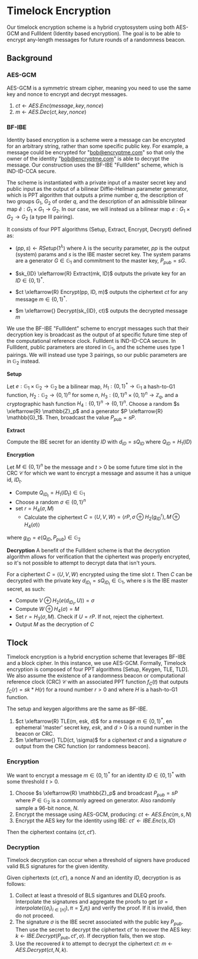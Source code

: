 # Timelock Encryption

Our timelock encryption scheme is a hybrid cryptosystem using both AES-GCM and FullIdent (Identity based encryption). The goal is to be able to encrypt any-length messages for future rounds of a randomness beacon.

## Background

### AES-GCM
AES-GCM is a symmetric stream cipher, meaning you need to use the same key and nonce to encrypt and decrypt messages.

1. $ct \leftarrow AES.Enc(message, key, nonce)$
2. $m \leftarrow AES.Dec(ct, key, nonce)$


### BF-IBE

Identity based encryption is a scheme were a message can be encrypted for an arbitrary string, rather than some specific public key. For example, a message could be encrypted for "bob@encryptme.com" so that only the owner of the identity "bob@encryptme.com" is able to decrypt the message. Our construction uses the BF-IBE "FullIdent" scheme, which is IND-ID-CCA secure. 

The scheme is instantiated with a private input of a master secret key and public input as the output of a bilinear Diffie-Hellman parameter generator, which is PPT algorithm that outputs a prime number $q$, the description of two groups $G_1$, $G_2$ of order $q$, and the description of an admissible bilinear map $\hat{e} : G_1 \times G_1 \to G_2$. In our case, we will instead us a bilinear map $e: G_1 \times G_2 \to G_2$ (a type III pairing).

It consists of four PPT algorithms (Setup, Extract, Encrypt, Decrypt) defined as:

- $(pp, s) \leftarrow{R} Setup(1^\lambda)$ where $\lambda$ is the security parameter, $pp$ is the output (system) params and $s$ is the IBE master secret key. The system params are a generator $G \in \mathbb{G}_1$ and commitment to the master key, $P_{pub} = sG$.

- $sk_{ID} \xleftarrow{R} Extract(mk, ID)$ outputs the private key for an $ID \in \{0, 1\}^*$.

- $ct \xleftarrow{R} Encrypt(pp, ID, m)$ outputs the ciphertext $ct$ for any message $m \in \{0, 1\}^*$.

- $m \xleftarrow{} Decrypt(sk_{ID}, ct)$ outputs the decrypted message $m$

We use the BF-IBE "FullIdent" scheme to encrypt messages such that their decryption key is broadcast as the output of at specific future time step of the computational reference clock. FullIdent is IND-ID-CCA secure. In FullIdent, public parameters are stored in $\mathbb{G}_1$, and the scheme uses type 1 pairings. We will instead use type 3 pairings, so our public parameters are in $\mathbb{G}_2$ instead.

$\mathbf{Setup}$

Let $e: \mathbb{G}_1 \times \mathbb{G}_2 \to \mathbb{G}_2$ be a bilinear map, $H_1: \{0, 1\}^* \to \mathbb{G}_1$ a hash-to-G1 function, $H_2: \mathbb{G}_2 \to \{0, 1\}^n$ for some $n$, $H_3: \{0, 1\}^n \times \{0, 1\}^n \to \mathbb{Z}_q$, and a cryptographic hash function $H_4: \{0, 1\}^n \to \{0, 1\}^n$. Choose a random $s \xleftarrow{R} \mathbb{Z}_p$ and a generator $P \xleftarrow{R} \mathbb{G}_1$. Then, broadcast the value $P_{pub} = sP$.

$\mathbf{Extract}$

Compute the IBE secret for an identity $ID$ with $d_{ID} = sQ_{ID}$ where $Q_{ID} = H_1(ID)$

$\mathbf{Encryption}$

Let $M \in \{0, 1\}^n$ be the message and $t > 0$ be some future time slot in the CRC $\mathcal{C}$ for which we want to encrypt a message and assume it has a unique id, $ID_t$.

- Compute $Q_{ID_t} = H_1(ID_t) \in \mathbb{G}_1$
- Choose a random $\sigma \in \{0, 1\}^n$
- set $r = H_4(\sigma, M)$
    - Calculate the ciphertext
        $C = \left<U, V, W\right> = \left< rP, \sigma \oplus H_2(g^r_{ID}), M \oplus H_4(\sigma) \right>$


where $g_{ID} = e(Q_{ID}, P_{pub}) \in \mathbb{G}_2$

$\mathbf{Decryption}$
A benefit of the FullIdent scheme is that the decryption algorithm allows for verification that the ciphertext was properly encrypted, so it's not possible to attempt to decrypt data that isn't yours.

For a ciphertext $C = \left <U, V, W\right >$ encrypted using the time slot $t$. Then $C$ can be decrypted with the private key $d_{ID_t} = s Q_{ID_t} \in \mathbb{G}_1$, where $s$ is the IBE master secret, as such:


- Compute $V \oplus H_2(e(d_{ID_t}, U)) = \sigma$
- Compute $W \oplus H_4(\sigma) = M$
- Set $r = H_3(\sigma, M)$. Check if $U = rP$. If not, reject the ciphertext.
- Output $M$ as the decryption of $C$


## Tlock

Timelock encryption is a hybrid encryption scheme that leverages BF-IBE and a block cipher. In this instance, we use AES-GCM. Formally, Timelock encryption is composed of four PPT algorithms [Setup, Keygen, TLE, TLD]. We also assume the existence of a randomness beacon or computational reference clock (CRC) $\mathcal{C}$ with an associated PPT function $f_C(t)$ that outputs $f_C(r) = sk * H(r)$ for a round number $r > 0$ and where $H$ is a hash-to-G1 function.

The setup and keygen algorithms are the same as BF-IBE.

1. $ct \xleftarrow{R} TLE(m, esk, d)$ for a message $m \in \{0, 1\}^*$, en ephemeral 'master' secret key, $esk$, and $d > 0$ is a round number in the beacon or CRC.
2. $m \xleftarrow{} TLD(ct, \sigma)$ for a ciphertext $ct$ and a signature $\sigma$ output from the CRC function (or randomness beacon).

### Encryption

We want to encrypt a message $m \in \{0, 1\}^*$ for an identity $ID \in \{0, 1\}^*$ with some threshold $t > 0$.

1. Choose $s \xleftarrow{R} \mathbb{Z}_p$ and broadcast $P_{pub} = sP$ where $P \in \mathbb{G}_2$ is a commonly agreed on generator. Also randomly sample a 96-bit nonce, $N$.
2. Encrypt the message using AES-GCM, producing: $ct \leftarrow AES.Enc(m, s, N)$
3. Encrypt the AES key for the identity using IBE: $ct' \leftarrow IBE.Enc(s, ID)$

Then the ciphertext contains $(ct, ct')$.

### Decryption

Timelock decryption can occur when a threshold of signers have produced valid BLS signatures for the given identity. 

Given ciphertexts $(ct, ct')$, a nonce $N$ and an identity $ID$, decryption is as follows:
1. Collect at least a thresold of BLS sigantures and DLEQ proofs. Interpolate the signatures and aggregate the proofs to get $(\sigma = interpolate(\{\sigma_i\}_{i \in [n]}), \pi = \sum_i \pi_i)$ and verify the proof. If it is invalid, then do not proceed.
2. The signature $\sigma$ is the IBE secret associated with the public key $P_{pub}$. Then use the secret to decrypt the ciphertext $ct'$ to recover the AES key: $k \leftarrow IBE.Decrypt(P_{pub}, ct', \sigma)$. If decryption fails, then we stop.
3. Use the recovered $k$ to attempt to decrypt the ciphertext $ct$: $m \leftarrow AES.Decrypt(ct, N, k)$.


